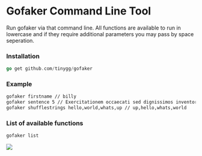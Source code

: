 # Gofaker Command Line Tool
Run gofaker via that command line. 
All functions are available to run in lowercase and if they require additional parameters you may pass by space seperation.

### Installation
```go
go get github.com/tinygg/gofaker
```

### Example
```bash
gofaker firstname // billy
gofaker sentence 5 // Exercitationem occaecati sed dignissimos inventore.
gofaker shufflestrings hello,world,whats,up // up,hello,whats,world
```

### List of available functions
```bash
gofaker list
```

![](https://raw.githubusercontent.com/tinygg/faker/master/cmd/gofaker/cmd.gif)